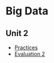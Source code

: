 # Big Data

## Unit 2

* [Practices](https://github.com/EdsonAlvarado/Datos-Masivos/tree/Unidad_2/Practices)
* [Evaluation 2](https://github.com/EdsonAlvarado/Datos-Masivos/tree/Unidad_2/Evaluation)

